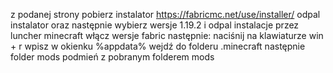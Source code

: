z podanej strony pobierz instalator
https://fabricmc.net/use/installer/
odpal instalator oraz następnie wybierz wersje 1.19.2 i odpal instalacje
przez luncher minecraft włącz wersje fabric
następnie:
naciśnij na klawiaturze win + r 
wpisz w okienku %appdata%
wejdź do folderu .minecraft
następnie folder mods podmień z pobranym folderem mods
